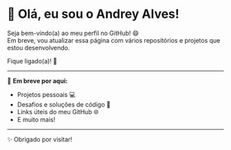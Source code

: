 # 👋 Olá, eu sou o Andrey Alves!

Seja bem-vindo(a) ao meu perfil no GitHub! 😄  
Em breve, vou atualizar essa página com vários repositórios e projetos que estou desenvolvendo.

Fique ligado(a)! 🚀

---

📌 **Em breve por aqui:**
- Projetos pessoais 💻
- Desafios e soluções de código 🔧
- Links úteis do meu GitHub 🌐
- E muito mais!

---

✨ Obrigado por visitar!
